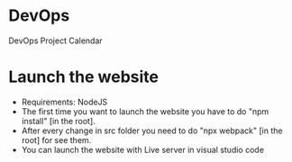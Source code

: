 # DevOps
DevOps Project Calendar 

# Launch the website
- Requirements: NodeJS
- The first time you want to launch the website you have to do "npm install" [in the root].
- After every change in src folder you need to do "npx webpack" [in the root] for see them.
- You can launch the website with Live server in visual studio code
